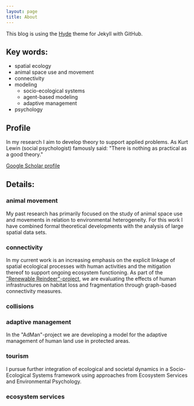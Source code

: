 ```yaml
---
layout: page
title: About
---
```


<p class="message">
  This blog is using the <a href="http://hyde.getpoole.com" target="_blank">Hyde</a> theme for Jekyll with GitHub.
</p>

## Key words:

* spatial ecology
* animal space use and movement
* connectivity
* modeling
  * socio-ecological systems
  * agent-based modeling
  * adaptive management
* psychology

## Profile
In my research I aim to develop theory to support applied problems. As Kurt Lewin (social psychologist) famously said: "There is nothing as practical as a good theory."

<a href="http://scholar.google.com/citations?user=JMC4Q2gAAAAJ&hl=en" target="_blank">Google Scholar profile</a>

## Details:

### animal movement
  My past research has primarily focused on the study of animal space use and movements in relation to environmental heterogeneity. For this work I have combined formal theoretical developments with the analysis of large spatial data sets.


### connectivity
  In my current work is an increasing emphasis on the explicit linkage of spatial ecological processes with human activities and the mitigation thereof to support ongoing ecosystem functioning. As part of the <a href="http://www.nina.no/english/Research/Projects/Renewable-Reindeer" target="_blank">"Renewable Reindeer"-project</a>, we are evaluating the effects of human infrastructures on habitat loss and fragmentation through graph-based connectivity measures.

### collisions

### adaptive management
  In the "AdMan"-project we are developing a model for the adaptive management of human land use in protected areas.

### tourism
  I pursue further integration of ecological and societal dynamics in a Socio-Ecological Systems framework using approaches from Ecosystem Services and Environmental Psychology.

### ecosystem services
